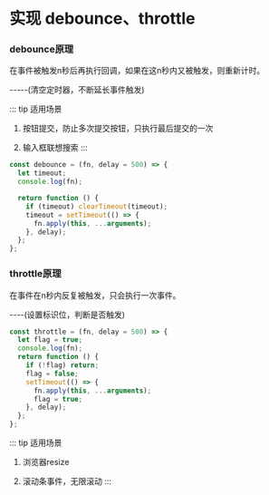 # 实现 debounce、throttle


### debounce原理

在事件被触发n秒后再执行回调，如果在这n秒内又被触发，则重新计时。

-----(清空定时器，不断延长事件触发)

::: tip 适用场景
1. 按钮提交，防止多次提交按钮，只执行最后提交的一次

2. 输入框联想搜索
:::
```js
const debounce = (fn, delay = 500) => {
  let timeout;
  console.log(fn);

  return function () {
    if (timeout) clearTimeout(timeout);
    timeout = setTimeout(() => {
      fn.apply(this, ...arguments);
    }, delay);
  };
};
```
### throttle原理

在事件在n秒内反复被触发，只会执行一次事件。

----(设置标识位，判断是否触发)
```js
const throttle = (fn, delay = 500) => {
  let flag = true;
  console.log(fn);
  return function () {
    if (!flag) return;
    flag = false;
    setTimeout(() => {
      fn.apply(this, ...arguments);
      flag = true;
    }, delay);
  };
};
```
::: tip 适用场景
1. 浏览器resize

2. 滚动条事件，无限滚动
:::